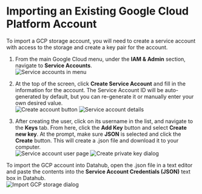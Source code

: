 # Importing an Existing Google Cloud Platform Account

To import a GCP storage account, you will need to create a service account with access to the storage and create a key pair for the account.

1. From the main Google Cloud menu, under the **IAM & Admin** section, navigate to **Service Accounts**.  
![Service accounts in menu](/api/docs/UserGuide/Storage/import_gcp-01.png)

2. At the top of the screen, click **Create Service Account** and fill in the information for the account. The Service Account ID will be auto-generated by default, but you can re-generate it or manually enter your own desired value.  
![Create account button](/api/docs/UserGuide/Storage/import_gcp-02.png)
![Service account details](/api/docs/UserGuide/Storage/import_gcp-03.png)

3. After creating the user, click on its username in the list, and navigate to the **Keys** tab. From here, click the **Add Key** button and select **Create new key**. At the prompt, make sure **JSON** is selected and click the **Create** button. This will create a .json file and download it to your computer.  
![Service account user page](/api/docs/UserGuide/Storage/import_gcp-04.png)
![Create private key dialog](/api/docs/UserGuide/Storage/import_gcp-05.png)

To import the GCP account into Datahub, open the .json file in a text editor and paste the contents into the **Service Account Credentials (JSON)** text box in Datahub.  
![Import GCP storage dialog](/api/docs/UserGuide/Storage/import_gcp-06.png)
